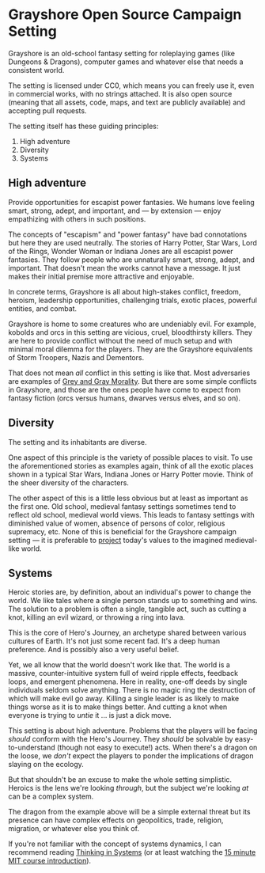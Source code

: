 # Grayshore Open Source Campaign Setting

Grayshore is an old-school fantasy setting for roleplaying games (like 
Dungeons & Dragons), computer games and whatever else that needs a consistent
world.

The setting is licensed under CC0, which means you can freely use it,
even in commercial works, with no strings attached. It is also open source
(meaning that all assets, code, maps, and text are publicly available) and
accepting pull requests.

The setting itself has these guiding principles:

1. High adventure 
2. Diversity
3. Systems

## High adventure

Provide opportunities for escapist power fantasies. We humans love
feeling smart, strong, adept, and important, and — by extension — enjoy
empathizing with others in such positions.

The concepts of "escapism" and "power fantasy" have bad connotations but
here they are used neutrally. The stories of Harry Potter, Star Wars, 
Lord of the Rings, Wonder Woman or Indiana Jones are all escapist power 
fantasies. They follow people who are unnaturally smart, strong, adept, 
and important. That doesn't mean the works cannot have a message. It just makes
their initial premise more attractive and enjoyable.

In concrete terms, Grayshore is all about high-stakes conflict, freedom, 
heroism, leadership opportunities, challenging trials, exotic places, powerful
entities, and combat.

Grayshore is home to some creatures who are undeniably evil. For
example, kobolds and orcs in this setting are vicious, cruel, bloodthirsty 
killers. They are here to provide conflict without the need
of much setup and with minimal moral dilemma for the players. They are the
Grayshore equivalents of Storm Troopers, Nazis and Dementors.

That does not mean _all_ conflict in this setting is like that. Most adversaries
are examples of [Grey and Gray Morality][]. But there are some simple conflicts
in Grayshore, and those are the ones people have come to expect from
fantasy fiction (orcs versus humans, dwarves versus elves, and so on).

[Grey and Gray Morality]: http://tvtropes.org/pmwiki/pmwiki.php/Main/GreyAndGrayMorality

## Diversity

The setting and its inhabitants are diverse. 

One aspect of this principle is the variety of possible places to visit.
To use the aforementioned stories as examples again, think of all
the exotic places shown in a typical Star Wars, Indiana Jones
or Harry Potter movie. Think of the sheer diversity of the characters.

The other aspect of this is a little less obvious but at least as important as 
the first one. Old school, medieval fantasy settings sometimes tend to reflect
old school, medieval world views. This leads to fantasy settings with diminished
value of women, absence of persons of color, religious supremacy, etc. None 
of this is beneficial for the Grayshore campaign setting — it is preferable to 
[project][PCHistory] today's values to the imagined medieval-like world.

[DatedHistory]: http://tvtropes.org/pmwiki/pmwiki.php/Main/DatedHistory
[ValuesDissonance]: http://tvtropes.org/pmwiki/pmwiki.php/Main/DeliberateValuesDissonance
[PCHistory]: http://tvtropes.org/pmwiki/pmwiki.php/Main/PoliticallyCorrectHistory

## Systems

Heroic stories are, by definition, about an individual's power to change
the world. We like tales where a single person stands up to something
and wins. The solution to a problem is often a single, tangible act, such as
cutting a knot, killing an evil wizard, or throwing a ring into lava.

This is the core of Hero's Journey, an archetype shared between various
cultures of Earth. It's not just some recent fad. It's a deep human
preference. And is possibly also a very useful belief.

Yet, we all know that the world doesn't work like that. The world is
a massive, counter-intuitive system full of weird ripple effects, feedback
loops, and emergent phenomena. Here in reality, one-off deeds
by single individuals seldom solve anything. There is no magic ring the
destruction of which will make evil go away. Killing a single leader is
as likely to make things worse as it is to make things better. 
And cutting a knot when everyone is trying to _untie_ it ...
is just a dick move.

This setting is about high adventure. Problems that the players will be facing
_should_ conform with the Hero's Journey. They _should_ be solvable by
easy-to-understand (though not easy to execute!) acts. When there's
a dragon on the loose, we _don't_ expect the players to ponder the implications
of dragon slaying on the ecology.

But that shouldn't be an excuse to make the whole setting simplistic. Heroics
is the lens we're looking _through_, but the subject we're looking _at_
can be a complex system.

The dragon from the example above will be a simple external threat but its
presence can have complex effects on geopolitics, trade, religion,
migration, or whatever else you think of.

If you're not familiar with the concept of systems dynamics, I can recommend
reading [Thinking in Systems][Meadows] (or at least watching the
[15 minute MIT course introduction][MITcourse]).

[Meadows]: https://www.amazon.com/Thinking-Systems-Donella-H-Meadows/dp/1603580557
[MITcourse]: https://www.youtube.com/watch?v=AnTwZVviXyY
